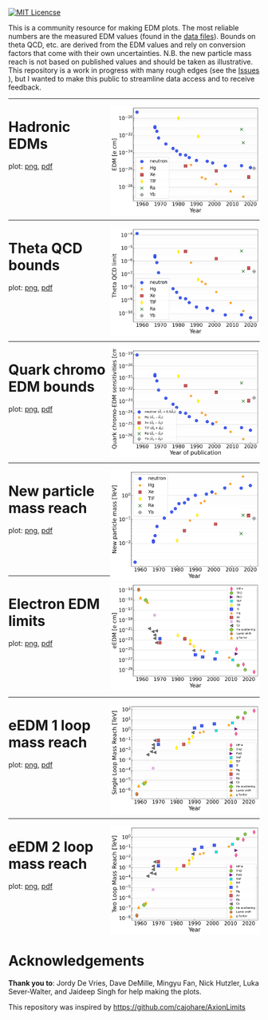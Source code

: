 [![MIT Licencse](https://badges.frapsoft.com/os/mit/mit.svg?v=103)](https://opensource.org/licenses/mit-license.php)

This is a community resource for making EDM plots.  The most reliable numbers are the measured EDM values (found in the [data files](https://github.com/Jayich-Lab/EDM-Limits/tree/main/data)).  Bounds on theta QCD, etc. are derived from the EDM values and rely on conversion factors that come with their own uncertainties.  N.B. the new particle mass reach is not based on published values and should be taken as illustrative.  This repository is a work in progress with many rough edges (see the [Issues]([#To-Dos](https://github.com/Jayich-Lab/EDM-Limits/issues)) ), but I wanted to make this public to streamline data access and to receive feedback.  

---

<img align="right" width="300" src="plots/hadronic-edm-limits.png">  

# **Hadronic EDMs**
plot: [png](https://github.com/Jayich-Lab/EDM-Limits/raw/main/plots/hadronic-edm-limits.png), [pdf](https://github.com/Jayich-Lab/EDM-Limits/raw/main/plots/hadronic-edm-limits.pdf) \
&nbsp; \
&nbsp; \
&nbsp; \
&nbsp; \
&nbsp; 

---

<img align="right" width="300" src="plots/theta-qcd-limits.png">  


# **Theta QCD bounds**
plot: [png](https://github.com/Jayich-Lab/EDM-Limits/raw/main/plots/theta-qcd-limits.png), [pdf](https://github.com/Jayich-Lab/EDM-Limits/raw/main/plots/theta-qcd-limits.pdf) \
&nbsp; \
&nbsp; \
&nbsp; \
&nbsp; \
&nbsp; 

---

<img align="right" width="300" src="plots/quark-chromo-edm-limits.png"> 

# **Quark chromo EDM bounds**
plot: [png](https://github.com/Jayich-Lab/EDM-Limits/raw/main/plots/quark-chromo-edm-limits.png), [pdf](https://github.com/Jayich-Lab/EDM-Limits/raw/main/plots/quark-chromo-edm-limits.pdf) \
&nbsp; \
&nbsp; \
&nbsp; \
&nbsp; \
&nbsp; 


---

<img align="right" width="300" src="plots/new-particle-limits.png">

# **New particle mass reach**
plot: [png](https://github.com/Jayich-Lab/EDM-Limits/raw/main/plots/new-particle-limits.png), [pdf](https://github.com/Jayich-Lab/EDM-Limits/raw/main/plots/new-particle-limits.pdf) \
&nbsp; \
&nbsp; \
&nbsp; \
&nbsp; 

---

<img align="right" width="300" src="plots/electron-edm-limits.png">

# **Electron EDM limits**
plot: [png](https://github.com/Jayich-Lab/EDM-Limits/raw/main/plots/electron-edm-limits.png), [pdf](https://github.com/Jayich-Lab/EDM-Limits/raw/main/plots/electron-edm-limits.pdf) \
&nbsp; \
&nbsp; \
&nbsp; \
&nbsp; \
&nbsp; 

---

<img align="right" width="300" src="plots/e-edm-1-loop.png">

# **eEDM 1 loop mass reach**
plot: [png](https://github.com/Jayich-Lab/EDM-Limits/raw/main/plots/e-edm-1-loop.png), [pdf](https://github.com/Jayich-Lab/EDM-Limits/raw/main/plots/e-edm-1-loop.pdf) \
&nbsp; \
&nbsp; \
&nbsp; \
&nbsp; \
&nbsp; 


---

<img align="right" width="300" src="plots/e-edm-2-loop.png">


# **eEDM 2 loop mass reach**
plot: [png](https://github.com/Jayich-Lab/EDM-Limits/raw/main/plots/e-edm-2-loop.png), [pdf](https://github.com/Jayich-Lab/EDM-Limits/raw/main/plots/e-edm-2-loop.pdf) \
&nbsp; \
&nbsp; \
&nbsp; \
&nbsp; \
&nbsp; 




# Acknowledgements

**Thank you to**: Jordy De Vries, Dave DeMille, Mingyu Fan, Nick Hutzler, Luka Sever-Walter, and Jaideep Singh for help making the plots.

This repository was inspired by https://github.com/cajohare/AxionLimits


